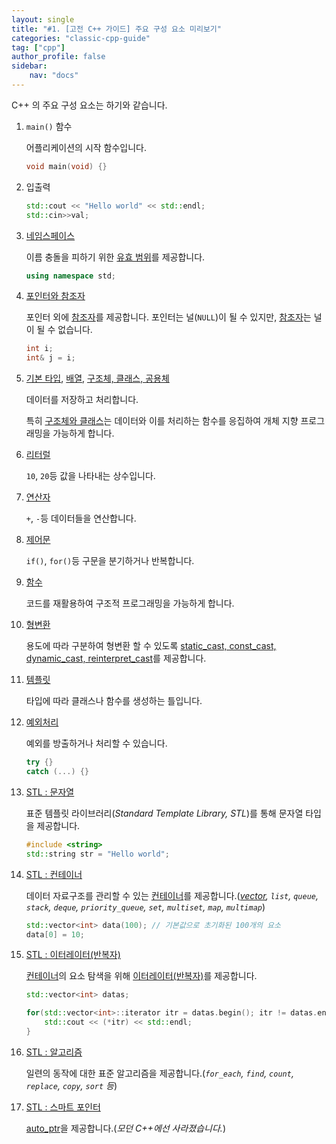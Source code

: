 ```yaml
---
layout: single
title: "#1. [고전 C++ 가이드] 주요 구성 요소 미리보기"
categories: "classic-cpp-guide"
tag: ["cpp"]
author_profile: false
sidebar: 
    nav: "docs"
---
```


C++ 의 주요 구성 요소는 하기와 같습니다.

1. `main()` 함수
   
   어플리케이션의 시작 함수입니다.

    ```cpp
    void main(void) {}
    ```

2. 입출력

    ```cpp
    std::cout << "Hello world" << std::endl;
    std::cin>>val;
    ```

3. [네임스페이스](https://tango1202.github.io/classic-cpp-guide/classic-cpp-guide-namespace/)

    이름 충돌을 피하기 위한 [유효 범위](https://tango1202.github.io/classic-cpp-guide/classic-cpp-guide-scope/)를 제공합니다.

    ```cpp
    using namespace std;
    ```

4. [포인터와 참조자](https://tango1202.github.io/classic-cpp-guide/classic-cpp-guide-pointer-reference/)
   
   포인터 외에 [참조자](https://tango1202.github.io/classic-cpp-guide/classic-cpp-guide-pointer-reference/#%EC%95%88%EC%A0%95%EC%A0%81%EC%9D%B8-%EC%B0%B8%EC%A1%B0%EC%9E%90)를 제공합니다. 포인터는 널(`NULL`)이 될 수 있지만, [참조자](https://tango1202.github.io/classic-cpp-guide/classic-cpp-guide-pointer-reference/#%EC%95%88%EC%A0%95%EC%A0%81%EC%9D%B8-%EC%B0%B8%EC%A1%B0%EC%9E%90)는 널이 될 수 없습니다.

   ```cpp
   int i;
   int& j = i;
   ```
5. [기본 타입](https://tango1202.github.io/classic-cpp-guide/classic-cpp-guide-type/), [배열](https://tango1202.github.io/classic-cpp-guide/classic-cpp-guide-array/), [구조체, 클래스, 공용체](https://tango1202.github.io/classic-cpp-guide/classic-cpp-guide-struct-class-union/)

    데이터를 저장하고 처리합니다.

    특히 [구조체와 클래스](https://tango1202.github.io/classic-cpp-guide/classic-cpp-guide-struct-class-union/)는 데이터와 이를 처리하는 함수를 응집하여 개체 지향 프로그래밍을 가능하게 합니다. 

6. [리터럴](https://tango1202.github.io/classic-cpp-guide/classic-cpp-guide-literals/)

    `10`, `20`등 값을 나타내는 상수입니다.

7. [연산자](https://tango1202.github.io/classic-cpp-guide/classic-cpp-guide-operators/)

    `+`, `-`등 데이터들을 연산합니다.

8. [제어문](https://tango1202.github.io/classic-cpp-guide/classic-cpp-guide-statements/)

    `if()`, `for()`등 구문을 분기하거나 반복합니다.

9. [함수](https://tango1202.github.io/classic-cpp-guide/classic-cpp-guide-function/)

    코드를 재활용하여 구조적 프로그래밍을 가능하게 합니다.
  
10. [형변환](https://tango1202.github.io/classic-cpp-guide/classic-cpp-guide-conversions/)
   
    용도에 따라 구분하여 형변환 할 수 있도록 [static_cast, const_cast, dynamic_cast, reinterpret_cast](https://tango1202.github.io/classic-cpp-guide/classic-cpp-guide-conversions/#%EB%AA%85%EC%8B%9C%EC%A0%81-%ED%98%95%EB%B3%80%ED%99%98)를 제공합니다.

1. [템플릿](https://tango1202.github.io/classic-cpp-stl/classic-cpp-stl-template/)

    타입에 따라 클래스나 함수를 생성하는 틀입니다.

2. [예외처리](https://tango1202.github.io/classic-cpp-exception/classic-cpp-exception-mechanism/)
   
    예외를 방출하거나 처리할 수 있습니다.

    ```cpp
    try {}
    catch (...) {}
    ```

3. [STL : 문자열](https://tango1202.github.io/classic-cpp-stl/classic-cpp-stl-string/)

    표준 템플릿 라이브러리(*Standard Template Library, STL*)를 통해 문자열 타입을 제공합니다.

    ```cpp
    #include <string>
    std::string str = "Hello world";
    ```

4.  [STL : 컨테이너](https://tango1202.github.io/classic-cpp-stl/classic-cpp-stl-container/)

    데이터 자료구조를 관리할 수 있는 [컨테이너](https://tango1202.github.io/classic-cpp-stl/classic-cpp-stl-container/)를 제공합니다.(*[vector](https://tango1202.github.io/classic-cpp-stl/classic-cpp-stl-vector/), `list`, `queue`, `stack`, `deque`, `priority_queue`, `set`, `multiset`, `map`, `multimap`*)

    ```cpp
    std::vector<int> data(100); // 기본값으로 초기화된 100개의 요소
    data[0] = 10;
    ```

5. [STL : 이터레이터(반복자)](https://tango1202.github.io/classic-cpp-stl/classic-cpp-stl-iterator/)

    [컨테이너](https://tango1202.github.io/classic-cpp-stl/classic-cpp-stl-container/)의 요소 탐색을 위해 [이터레이터(반복자)](https://tango1202.github.io/classic-cpp-stl/classic-cpp-stl-iterator/)를 제공합니다.

    ```cpp
    std::vector<int> datas;

    for(std::vector<int>::iterator itr = datas.begin(); itr != datas.end(); ++itr) {
        std::cout << (*itr) << std::endl;
    }
    ```

6. [STL : 알고리즘](https://tango1202.github.io/classic-cpp-stl/classic-cpp-stl-algorithm/)
    
    일련의 동작에 대한 표준 알고리즘을 제공합니다.(*`for_each`, `find`, `count`, `replace`, `copy`, `sort` 등*)

7. [STL : 스마트 포인터](https://tango1202.github.io/classic-cpp-stl/classic-cpp-stl-auto_ptr/)
   
    [auto_ptr](https://tango1202.github.io/classic-cpp-stl/classic-cpp-stl-auto_ptr/)을 제공합니다.(*모던 C++에선 사라졌습니다.*)

